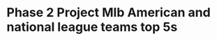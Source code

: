 # Phase 2 Project Mlb American and national league teams top 5s 

<!-- 
a component for al teams
a componet for nl teams
a app component 
a form component 
a navbar component 

the form component will add a team to the teasm lists 
-->